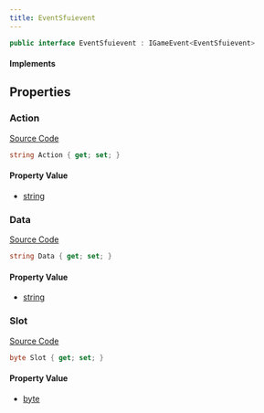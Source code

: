 ```yaml
---
title: EventSfuievent
---
```


```csharp
public interface EventSfuievent : IGameEvent<EventSfuievent>
```

#### Implements

## Properties

### Action

[Source Code](https://github.com/swiftly-solution/swiftlys2/blob/beta/managed/src/SwiftlyS2.Generated/GameEvents/Interfaces/EventSfuievent.cs#L21)

```csharp
string Action { get; set; }
```

#### Property Value

- [string](https://learn.microsoft.com/dotnet/api/system.string)

### Data

[Source Code](https://github.com/swiftly-solution/swiftlys2/blob/beta/managed/src/SwiftlyS2.Generated/GameEvents/Interfaces/EventSfuievent.cs#L26)

```csharp
string Data { get; set; }
```

#### Property Value

- [string](https://learn.microsoft.com/dotnet/api/system.string)

### Slot

[Source Code](https://github.com/swiftly-solution/swiftlys2/blob/beta/managed/src/SwiftlyS2.Generated/GameEvents/Interfaces/EventSfuievent.cs#L31)

```csharp
byte Slot { get; set; }
```

#### Property Value

- [byte](https://learn.microsoft.com/dotnet/api/system.byte)

